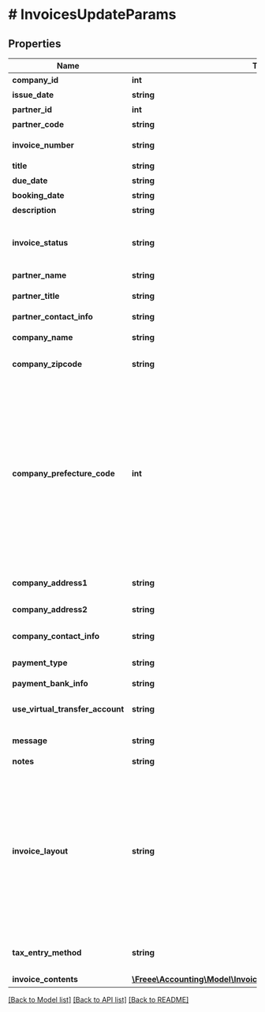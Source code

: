 # # InvoicesUpdateParams

## Properties

Name | Type | Description | Notes
------------ | ------------- | ------------- | -------------
**company_id** | **int** | 事業所ID | 
**issue_date** | **string** | 請求日 (yyyy-mm-dd) | [optional] 
**partner_id** | **int** | 取引先ID | [optional] 
**partner_code** | **string** | 取引先コード | [optional] 
**invoice_number** | **string** | 請求書番号 (デフォルト: 自動採番されます) | [optional] 
**title** | **string** | タイトル (デフォルト: 請求書) | [optional] 
**due_date** | **string** | 期日 (yyyy-mm-dd) | [optional] 
**booking_date** | **string** | 売上計上日 | [optional] 
**description** | **string** | 概要 | [optional] 
**invoice_status** | **string** | 請求書ステータス  (draft: 下書き (デフォルト), issue: 発行(請求先ワークフローを利用している場合は承認済の請求書にのみ指定できます)) | [optional] 
**partner_name** | **string** | 取引先名 | [optional] 
**partner_title** | **string** | 敬称（御中、様、(空白)の3つから選択） | [optional] 
**partner_contact_info** | **string** | 取引先担当者名 | [optional] 
**company_name** | **string** | 事業所名 (デフォルトは事業所設定情報が補完されます) | [optional] 
**company_zipcode** | **string** | 郵便番号 (デフォルトは事業所設定情報が補完されます) | [optional] 
**company_prefecture_code** | **int** | 都道府県コード（0:北海道、1:青森、2:岩手、3:宮城、4:秋田、5:山形、6:福島、7:茨城、8:栃木、9:群馬、10:埼玉、11:千葉、12:東京、13:神奈川、14:新潟、15:富山、16:石川、17:福井、18:山梨、19:長野、20:岐阜、21:静岡、22:愛知、23:三重、24:滋賀、25:京都、26:大阪、27:兵庫、28:奈良、29:和歌山、30:鳥取、31:島根、32:岡山、33:広島、34:山口、35:徳島、36:香川、37:愛媛、38:高知、39:福岡、40:佐賀、41:長崎、42:熊本、43:大分、44:宮崎、45:鹿児島、46:沖縄) (デフォルトは事業所設定情報が補完されます) | [optional] 
**company_address1** | **string** | 市区町村・番地 (デフォルトは事業所設定情報が補完されます) | [optional] 
**company_address2** | **string** | 建物名・部屋番号など (デフォルトは事業所設定情報が補完されます) | [optional] 
**company_contact_info** | **string** | 事業所担当者名 (デフォルトは事業所設定情報が補完されます) | [optional] 
**payment_type** | **string** | 支払方法 (振込: transfer, 引き落とし: direct_debit) | [optional] 
**payment_bank_info** | **string** | 支払口座 | [optional] 
**use_virtual_transfer_account** | **string** | 振込専用口座の利用(利用しない: not_use(デフォルト), 利用する: use) | [optional] 
**message** | **string** | メッセージ (デフォルト: 下記の通りご請求申し上げます。) | [optional] 
**notes** | **string** | 備考 | [optional] 
**invoice_layout** | **string** | レイアウト(default_classic: レイアウト１/クラシック (デフォルト), standard_classic: レイアウト２/クラシック, envelope_classic: 封筒１/クラシック, carried_forward_standard_classic: レイアウト３（繰越金額欄あり）/クラシック, carried_forward_envelope_classic: 封筒２（繰越金額欄あり）/クラシック, default_modern: レイアウト１/モダン, standard_modern: レイアウト２/モダン, envelope_modern: 封筒/モダン) | [optional] 
**tax_entry_method** | **string** | 請求書の消費税計算方法(inclusive: 内税表示, exclusive: 外税表示 (デフォルト)) | [optional] 
**invoice_contents** | [**\Freee\Accounting\Model\InvoicesUpdateParamsInvoiceContents[]**](InvoicesUpdateParamsInvoiceContents.md) | 請求内容 | [optional] 

[[Back to Model list]](../../README.md#documentation-for-models) [[Back to API list]](../../README.md#documentation-for-api-endpoints) [[Back to README]](../../README.md)


